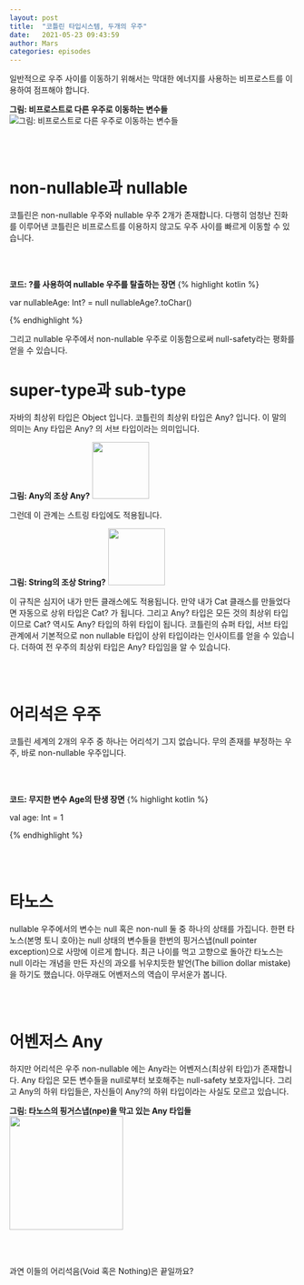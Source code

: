 ```yaml
---
layout: post
title:  "코틀린 타입시스템, 두개의 우주"
date:   2021-05-23 09:43:59
author: Mars
categories: episodes
---
```


  
일반적으로 우주 사이를 이동하기 위해서는 막대한 에너지를 사용하는 비프로스트를 이용하여 점프해야 합니다.

**그림: 비프로스트로 다른 우주로 이동하는 변수들**
![그림: 비프로스트로 다른 우주로 이동하는 변수들](https://miro.medium.com/max/500/0*mm6Xj-kaBsJATUX9)

<br /><br />

# non-nullable과 nullable
코틀린은 non-nullable 우주와 nullable 우주 2개가 존재합니다. 다행히 엄청난 진화를 이루어낸 코틀린은 비프로스트를 이용하지 않고도 우주 사이를 빠르게 이동할 수 있습니다.

<br /><br />

**코드: ?를 사용하여 nullable 우주를 탈출하는 장면**
{% highlight kotlin %}


var nullableAge: Int? = null
nullableAge?.toChar()


{% endhighlight %}

그리고 nullable 우주에서 non-nullable 우주로 이동함으로써 null-safety라는 평화를 얻을 수 있습니다.



# super-type과 sub-type
자바의 최상위 타입은 Object 입니다. 코틀린의 최상위 타입은 Any? 입니다. 이 말의 의미는 Any 타입은 Any? 의 서브 타입이라는 의미입니다.

**그림: Any의 조상 Any?** 
<img src="https://miro.medium.com/max/129/0*4cfsgakE87aFmIQm" width="100px" style="width:100px">

그런데 이 관계는 스트링 타입에도 적용됩니다.

**그림: String의 조상 String?**
<img src="https://miro.medium.com/max/210/0*eK2eXZ2X_0-s7g_7" width="100px" style="width:100px">

이 규칙은 심지어 내가 만든 클래스에도 적용됩니다. 만약 내가 Cat 클래스를 만들었다면 자동으로 상위 타입은 Cat? 가 됩니다. 그리고 Any? 타입은 모든 것의 최상위 타입이므로 Cat? 역시도 Any? 타입의 하위 타입이 됩니다.
코틀린의 슈퍼 타입, 서브 타입 관계에서 기본적으로 non nullable 타입이 상위 타입이라는 인사이트를 얻을 수 있습니다. 더하여 전 우주의 최상위 타입은 Any? 타입임을 알 수 있습니다.

<br /><br />

# 어리석은 우주
코틀린 세계의 2개의 우주 중 하나는 어리석기 그지 없습니다. 무의 존재를 부정하는 우주, 바로 non-nullable 우주입니다.

<br /><br />


**코드: 무지한 변수 Age의 탄생 장면**
{% highlight kotlin %}


val age: Int = 1


{% endhighlight %}

<br />
<br />

# 타노스
nullable 우주에서의 변수는 null 혹은 non-null 둘 중 하나의 상태를 가집니다.
한편 타노스(본명 토니 호아)는 null 상태의 변수들을 한번의 핑거스냅(null pointer exception)으로 사망에 이르게 합니다. 최근 나이를 먹고 고향으로 돌아간 타노스는 null 이라는 개념을 만든 자신의 과오를 뉘우치듯한 발언(The billion dollar mistake)을 하기도 했습니다. 아무래도 어벤저스의 역습이 무서운가 봅니다.

<br />
<br />

# 어벤저스 Any
하지만 어리석은 우주 non-nullable 에는 Any라는 어벤저스(최상위 타입)가 존재합니다. Any 타입은 모든 변수들을 null로부터 보호해주는 null-safety 보호자입니다. 그리고 Any의 하위 타입들은, 자신들이 Any?의 하위 타입이라는 사실도 모르고 있습니다.
<br />

**그림: 타노스의 핑거스냅(npe)을 막고 있는 Any 타입들**
<img src="https://miro.medium.com/max/664/0*V-Yzh_-bB4FlmY45" width="200">

<br />
<br />  
   
과연 이들의 어리석음(Void 혹은 Nothing)은 끝일까요?






